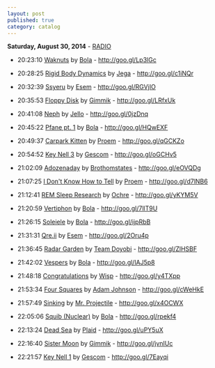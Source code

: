```yaml
---
layout: post
published: true
category: catalog
---
```


**Saturday, August 30, 2014** - [RADIO](/2014/08/30/bola-radio)

*   20:23:10  [Waknuts](http://goo.gl/hw4Co4) by [Bola](http://www.last.fm/music/Bola) - http://goo.gl/Lp3lGc

*   20:28:25  [Rigid Body Dynamics](http://goo.gl/VYWCnV) by [Jega](http://www.last.fm/music/Jega) - http://goo.gl/c1iNQr

*   20:32:39  [Ssyeru](http://goo.gl/87uF6q) by [Esem](http://www.last.fm/music/Esem) - http://goo.gl/RGVjIO

*   20:35:53  [Floppy Disk](http://goo.gl/qgyxUv) by [Gimmik](http://www.last.fm/music/Gimmik) - http://goo.gl/LRfxUk

*   20:41:08  [Neph](http://goo.gl/eoxtxd) by [Jello](http://www.last.fm/music/Jello) - http://goo.gl/0jzDnq

*   20:45:22  [Pfane pt. 1](http://goo.gl/19akti) by [Bola](http://www.last.fm/music/Bola) - http://goo.gl/HQwEXF

*   20:49:37  [Carpark Kitten](http://goo.gl/Q7uwHf) by [Proem](http://www.last.fm/music/Proem) - http://goo.gl/qGCKZo

*   20:54:52  [Key Nell 3](http://goo.gl/Y2dar0) by [Gescom](http://www.last.fm/music/Gescom) - http://goo.gl/oGCHv5

*   21:02:09  [Adozenaday](http://goo.gl/loH1B3) by [Brothomstates](http://www.last.fm/music/Brothomstates) - http://goo.gl/eOVQDg

*   21:07:25  [I Don't Know How to Tell](http://goo.gl/8hWAM2) by [Proem](http://www.last.fm/music/Proem) - http://goo.gl/d7lNB6

*   21:12:41  [REM Sleep Research](http://goo.gl/xN7Hxk) by [Ochre](http://www.last.fm/music/Ochre) - http://goo.gl/yKYM5V

*   21:20:59  [Vertiphon](http://goo.gl/lTkbGm) by [Bola](http://www.last.fm/music/Bola) - http://goo.gl/7llT9U

*   21:26:15  [Soleiele](http://goo.gl/I2uwhh) by [Bola](http://www.last.fm/music/Bola) - http://goo.gl/ijpRbB

*   21:31:31  [Qre.ii](http://goo.gl/QCH37z) by [Esem](http://www.last.fm/music/Esem) - http://goo.gl/2Oru4p

*   21:36:45  [Radar Garden](http://goo.gl/ohef4M) by [Team Doyobi](http://www.last.fm/music/Team+Doyobi) - http://goo.gl/ZlHSBF

*   21:42:02  [Vespers](http://goo.gl/QX4iH7) by [Bola](http://www.last.fm/music/Bola) - http://goo.gl/lAJ5p8

*   21:48:18  [Congratulations](http://goo.gl/Us2AtI) by [Wisp](http://www.last.fm/music/Wisp) - http://goo.gl/y4TXpp

*   21:53:34  [Four Squares](http://goo.gl/OLRtJk) by [Adam Johnson](http://www.last.fm/music/Adam+Johnson) - http://goo.gl/cWeHkE

*   21:57:49  [Sinking](http://goo.gl/ouUc9c) by [Mr. Projectile](http://www.last.fm/music/Mr.+Projectile) - http://goo.gl/x4OCWX

*   22:05:06  [Squib (Nuclear)](http://goo.gl/SdntJE) by [Bola](http://www.last.fm/music/Bola) - http://goo.gl/rpekf4

*   22:13:24  [Dead Sea](http://goo.gl/Vj8cLr) by [Plaid](http://www.last.fm/music/Plaid) - http://goo.gl/uPY5uX

*   22:16:40  [Sister Moon](http://goo.gl/tMQz4m) by [Gimmik](http://www.last.fm/music/Gimmik) - http://goo.gl/jvnIUc

*   22:21:57  [Key Nell 1](http://goo.gl/KPCyxu) by [Gescom](http://www.last.fm/music/Gescom) - http://goo.gl/7Eayqi

